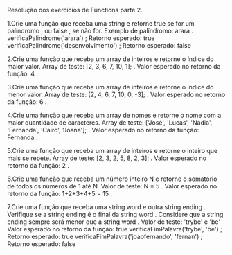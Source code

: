 Resolução dos exercicios de Functions parte 2.

1.Crie uma função que receba uma string e retorne true se for um palíndromo , ou false , se não for.
Exemplo de palíndromo: arara .
verificaPalindrome('arara') ;
Retorno esperado: true
verificaPalindrome('desenvolvimento') ;
Retorno esperado: false

2.Crie uma função que receba um array de inteiros e retorne o índice do maior valor.
Array de teste: [2, 3, 6, 7, 10, 1]; .
Valor esperado no retorno da função: 4 .

3.Crie uma função que receba um array de inteiros e retorne o índice do menor valor.
Array de teste: [2, 4, 6, 7, 10, 0, -3]; .
Valor esperado no retorno da função: 6 .

4.Crie uma função que receba um array de nomes e retorne o nome com a maior quantidade de caracteres.
Array de teste: ['José', 'Lucas', 'Nádia', 'Fernanda', 'Cairo', 'Joana']; .
Valor esperado no retorno da função: Fernanda .

5.Crie uma função que receba um array de inteiros e retorne o inteiro que mais se repete.
Array de teste: [2, 3, 2, 5, 8, 2, 3]; .
Valor esperado no retorno da função: 2 .


6.Crie uma função que receba um número inteiro N e retorne o somatório de todos os números de 1 até N.
Valor de teste: N = 5 .
Valor esperado no retorno da função: 1+2+3+4+5 = 15 .

7.Crie uma função que receba uma string word e outra string ending . Verifique se a string ending é o final da string word . Considere que a string ending sempre será menor que a string word .
Valor de teste: 'trybe' e 'be'
Valor esperado no retorno da função: true
verificaFimPalavra('trybe', 'be') ;
Retorno esperado: true
verificaFimPalavra('joaofernando', 'fernan') ;
Retorno esperado: false
